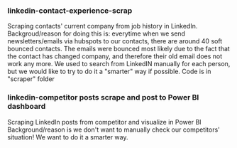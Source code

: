 ### linkedin-contact-experience-scrap

Scraping contacts' current company from job history in LinkedIn. 
Backgroud/reason for doing this is: everytime when we send newsletters/emails via hubspots to our contacts, there are around 40 soft bounced contacts. The emails were bounced most likely due to the fact that the contact has changed company, and therefore their old email does not work any more. We used to search from LinkedIN manually for each person, but we would like to try to do it a "smarter" way if possible.
Code is in "scraper" folder

### linkedin-competitor posts scrape and post to Power BI dashboard

Scraping LinkedIn posts from competitor and visualize in Power BI
Background/reason is we don't want to manually check our competitors' situation! We want to do it a smarter way.
